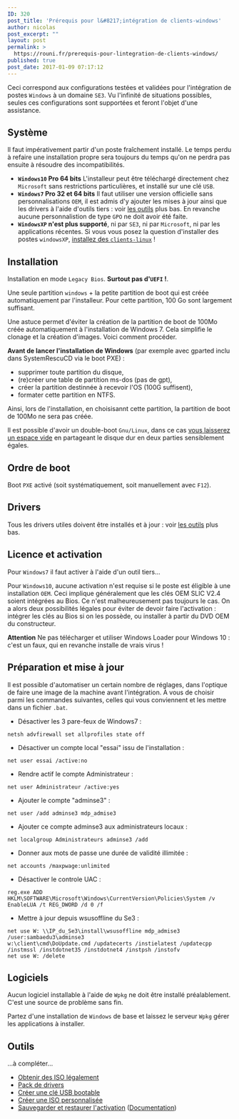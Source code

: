 ```yaml
---
ID: 320
post_title: 'Prérequis pour l&#8217;intégration de clients-windows'
author: nicolas
post_excerpt: ""
layout: post
permalink: >
  https://rouni.fr/prerequis-pour-lintegration-de-clients-windows/
published: true
post_date: 2017-01-09 07:17:12
---
```

Ceci correspond aux configurations testées et validées pour l'intégration de postes <code>Windows</code> à un domaine <code>SE3</code>. Vu l'infinité de situations possibles, seules ces configurations sont supportées et feront l'objet d'une assistance.
<h2><a id="user-content-système" class="anchor" href="https://github.com/SambaEdu/se3-docs/blob/master/se3-clients-windows/clients-windows.md#syst%C3%A8me"></a>Système</h2>
Il faut impérativement partir d'un poste fraîchement installé. Le temps perdu à refaire une installation propre sera toujours du temps qu'on ne perdra pas ensuite à résoudre des incompatibilités.
<ul>
 	<li><strong><code>Windows10</code> Pro 64 bits</strong>
L'installeur peut être téléchargé directement chez <code>Microsoft</code> sans restrictions particulières, et installé sur une clé <code>USB</code>.</li>
 	<li><strong><code>Windows7</code> Pro 32 et 64 bits</strong>
Il faut utiliser une version officielle sans personnalisations <code>OEM</code>, il est admis d'y ajouter les mises à jour ainsi que les drivers à l'aide d'outils tiers : voir <a href="https://github.com/SambaEdu/se3-docs/blob/master/se3-clients-windows/clients-windows.md#outils">les outils</a> plus bas. En revanche aucune personnalistion de type <code>GPO</code> ne doit avoir été faite.</li>
 	<li><strong><code>WindowsXP</code> n'est plus supporté</strong>, ni par <code>SE3</code>, ni par <code>Microsoft</code>, ni par les applications récentes.
Si vous vous posez la question d'installer des postes <code>windowsXP</code>, <a href="https://github.com/SambaEdu/se3-docs/blob/master/pxe-clients-linux/README.md#installation-de-clients-linux-debian-et-ubuntu-via-se3--int%C3%A9gration-automatique">installez des <code>clients-linux</code></a> !</li>
</ul>
<h2><a id="user-content-installation" class="anchor" href="https://github.com/SambaEdu/se3-docs/blob/master/se3-clients-windows/clients-windows.md#installation"></a>Installation</h2>
Installation en mode <code>Legacy Bios</code>. <strong>Surtout pas d'<code>UEFI</code> !</strong>.

Une seule partition <code>windows</code> + la petite partition de boot qui est créée automatiquement par l'installeur. Pour cette partition, 100 Go sont largement suffisant.

Une astuce permet d'éviter la création de la partition de boot de 100Mo créée automatiquement à l'installation de Windows 7. Cela simplifie le clonage et la création d'images. Voici comment procéder.

<strong>Avant de lancer l'installation de Windows</strong> (par exemple avec gparted inclu dans SystemRescuCD via le boot PXE) :
<ul>
 	<li>supprimer toute partition du disque,</li>
 	<li>(re)créer une table de partition ms-dos (pas de gpt),</li>
 	<li>créer la partition destinnée à recevoir l'OS (100G suffisent),</li>
 	<li>formater cette partition en NTFS.</li>
</ul>
Ainsi, lors de l'installation, en choisisannt cette partition, la partition de boot de 100Mo ne sera pas créée.

Il est possible d'avoir un double-boot <code>Gnu/Linux</code>, dans ce cas <a href="https://github.com/SambaEdu/se3-docs/blob/master/pxe-clients-linux/utilisation.md#installation-en-double-boot">vous laisserez un espace vide</a> en partageant le disque dur en deux parties sensiblement égales.
<h2><a id="user-content-ordre-de-boot" class="anchor" href="https://github.com/SambaEdu/se3-docs/blob/master/se3-clients-windows/clients-windows.md#ordre-de-boot"></a>Ordre de boot</h2>
Boot <code>PXE</code> activé (soit systématiquement, soit manuellement avec <code>F12</code>).
<h2><a id="user-content-drivers" class="anchor" href="https://github.com/SambaEdu/se3-docs/blob/master/se3-clients-windows/clients-windows.md#drivers"></a>Drivers</h2>
Tous les drivers utiles doivent être installés et à jour : voir <a href="https://github.com/SambaEdu/se3-docs/blob/master/se3-clients-windows/clients-windows.md#outils">les outils</a> plus bas.
<h2><a id="user-content-licence-et-activation" class="anchor" href="https://github.com/SambaEdu/se3-docs/blob/master/se3-clients-windows/clients-windows.md#licence-et-activation"></a>Licence et activation</h2>
Pour <code>Windows7</code> il faut activer à l'aide d'un outil tiers…

Pour <code>Windows10</code>, aucune activation n'est requise si le poste est éligible à une installation <code>OEM</code>. Ceci implique généralement que les clés OEM SLIC V2.4 soient intégrées au Bios. Ce n'est malheureusement pas toujours le cas. On a alors deux possibilités légales pour éviter de devoir faire l'activation : intégrer les clés au Bios si on les possède, ou installer à partir du DVD OEM du constructeur.

<strong>Attention</strong> Ne pas télécharger et utiliser Windows Loader pour Windows 10 : c'est un faux, qui en revanche installe de vrais virus !
<h2><a id="user-content-préparation-et-mise-à-jour" class="anchor" href="https://github.com/SambaEdu/se3-docs/blob/master/se3-clients-windows/clients-windows.md#pr%C3%A9paration-et-mise-%C3%A0-jour"></a>Préparation et mise à jour</h2>
Il est possible d'automatiser un certain nombre de réglages, dans l'optique de faire une image de la machine avant l'intégration. À vous de choisir parmi les commandes suivantes, celles qui vous conviennent et les mettre dans un fichier <code>.bat</code>.
<ul>
 	<li>Désactiver les 3 pare-feux de Windows7 :</li>
</ul>
<code>netsh advfirewall set allprofiles state off</code>
<ul>
 	<li>Désactiver un compte local "essai" issu de l'installation :</li>
</ul>
<code>net user essai /active:no</code>
<ul>
 	<li>Rendre actif le compte Administrateur :</li>
</ul>
<code>net user Administrateur /active:yes</code>
<ul>
 	<li>Ajouter le compte "adminse3" :</li>
</ul>
<code>net user /add adminse3 mdp_admise3</code>
<ul>
 	<li>Ajouter ce compte adminse3 aux administrateurs locaux :</li>
</ul>
<code>net localgroup Administrateurs adminse3 /add</code>
<ul>
 	<li>Donner aux mots de passe une durée de validité illimitée :</li>
</ul>
<code>net accounts /maxpwage:unlimited</code>
<ul>
 	<li>Désactiver le controle UAC :</li>
</ul>
<code>reg.exe ADD HKLM\SOFTWARE\Microsoft\Windows\CurrentVersion\Policies\System /v EnableLUA /t REG_DWORD /d 0 /f</code>
<ul>
 	<li>Mettre à jour depuis wsusoffline du Se3 :</li>
</ul>
<pre><code>net use W: \\IP_du_Se3\install\wsusoffline mdp_admise3 /user:sambaedu3\adminse3
w:\client\cmd\DoUpdate.cmd /updatecerts /instielatest /updatecpp /instmssl /instdotnet35 /instdotnet4 /instpsh /instofv
net use W: /delete
</code></pre>
<h2><a id="user-content-logiciels" class="anchor" href="https://github.com/SambaEdu/se3-docs/blob/master/se3-clients-windows/clients-windows.md#logiciels"></a>Logiciels</h2>
Aucun logiciel installable à l'aide de <code>Wpkg</code> ne doit être installé préalablement. C'est une source de problème sans fin.

Partez d'une installation de <code>Windows</code> de base et laissez le serveur <code>Wpkg</code> gérer les applications à installer.
<h2><a id="user-content-outils" class="anchor" href="https://github.com/SambaEdu/se3-docs/blob/master/se3-clients-windows/clients-windows.md#outils"></a>Outils</h2>
…à compléter…
<ul>
 	<li><a href="http://www.downflex.com/">Obtenir des ISO légalement</a></li>
 	<li><a href="https://sdi-tool.org/">Pack de drivers</a></li>
 	<li><a href="http://www.winsetupfromusb.com/">Créer une clé USB bootable</a></li>
 	<li><a href="http://rt7lite.com/">Créer une ISO personnalisée</a></li>
 	<li><a href="http://joshcellsoftwares.com/products/advancedtokensmanager/">Sauvegarder et restaurer l'activation</a> (<a href="http://www.pcastuces.com/pratique/windows/sauvegarder_activation/page1.htm">Documentation</a>)</li>
</ul>